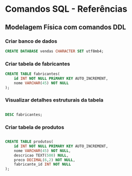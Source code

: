 # Comandos SQL - Referências

## Modelagem Física com comandos DDL

### Criar banco de dados

```sql
CREATE DATABASE vendas CHARACTER SET utf8mb4;
```

### Criar tabela de fabricantes

```sql
CREATE TABLE fabricantes(
    id INT NOT NULL PRiMARY KEY AUTO_INCREMENT,
    nome VARCHAR(45) NOT NULL
); 
```

### Visualizar detalhes estruturais da tabela

```sql

DESC fabricantes;

```


### Criar tabela de produtos

```sql

CREATE TABLE produtos(
    id INT NOT NULL PRIMARY KEY AUTO_INCREMENT,
    nome VARCHAR(45) NOT NULL,
    descricao TEXT(500) NULL,
    preco DECIMAL(6,2) NOT NULL,
    fabricante_id INT NOT NULL
);

```
